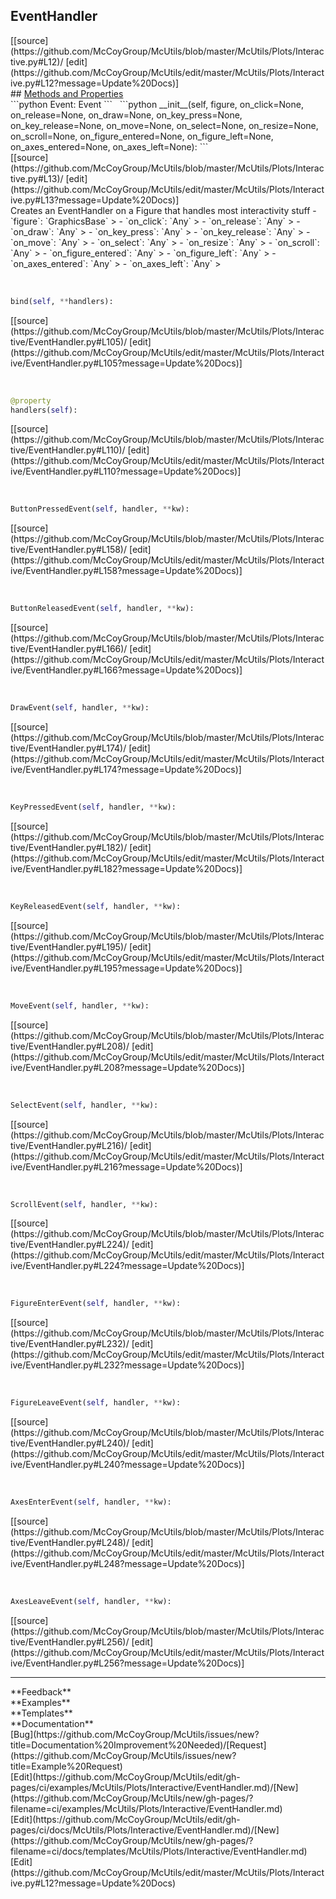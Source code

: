 ## <a id="McUtils.Plots.Interactive.EventHandler">EventHandler</a> 

<div class="docs-source-link" markdown="1">
[[source](https://github.com/McCoyGroup/McUtils/blob/master/McUtils/Plots/Interactive.py#L12)/
[edit](https://github.com/McCoyGroup/McUtils/edit/master/McUtils/Plots/Interactive.py#L12?message=Update%20Docs)]
</div>









<div class="collapsible-section">
 <div class="collapsible-section collapsible-section-header" markdown="1">
## <a class="collapse-link" data-toggle="collapse" href="#methods" markdown="1"> Methods and Properties</a> <a class="float-right" data-toggle="collapse" href="#methods"><i class="fa fa-chevron-down"></i></a>
 </div>
 <div class="collapsible-section collapsible-section-body collapse show" id="methods" markdown="1">
 ```python
Event: Event
```
<a id="McUtils.Plots.Interactive.EventHandler.__init__" class="docs-object-method">&nbsp;</a> 
```python
__init__(self, figure, on_click=None, on_release=None, on_draw=None, on_key_press=None, on_key_release=None, on_move=None, on_select=None, on_resize=None, on_scroll=None, on_figure_entered=None, on_figure_left=None, on_axes_entered=None, on_axes_left=None): 
```
<div class="docs-source-link" markdown="1">
[[source](https://github.com/McCoyGroup/McUtils/blob/master/McUtils/Plots/Interactive.py#L13)/
[edit](https://github.com/McCoyGroup/McUtils/edit/master/McUtils/Plots/Interactive.py#L13?message=Update%20Docs)]
</div>
Creates an EventHandler on a Figure that handles most interactivity stuff
  - `figure`: `GraphicsBase`
    > 
  - `on_click`: `Any`
    > 
  - `on_release`: `Any`
    > 
  - `on_draw`: `Any`
    > 
  - `on_key_press`: `Any`
    > 
  - `on_key_release`: `Any`
    > 
  - `on_move`: `Any`
    > 
  - `on_select`: `Any`
    > 
  - `on_resize`: `Any`
    > 
  - `on_scroll`: `Any`
    > 
  - `on_figure_entered`: `Any`
    > 
  - `on_figure_left`: `Any`
    > 
  - `on_axes_entered`: `Any`
    > 
  - `on_axes_left`: `Any`
    >


<a id="McUtils.Plots.Interactive.EventHandler.bind" class="docs-object-method">&nbsp;</a> 
```python
bind(self, **handlers): 
```
<div class="docs-source-link" markdown="1">
[[source](https://github.com/McCoyGroup/McUtils/blob/master/McUtils/Plots/Interactive/EventHandler.py#L105)/
[edit](https://github.com/McCoyGroup/McUtils/edit/master/McUtils/Plots/Interactive/EventHandler.py#L105?message=Update%20Docs)]
</div>


<a id="McUtils.Plots.Interactive.EventHandler.handlers" class="docs-object-method">&nbsp;</a> 
```python
@property
handlers(self): 
```
<div class="docs-source-link" markdown="1">
[[source](https://github.com/McCoyGroup/McUtils/blob/master/McUtils/Plots/Interactive/EventHandler.py#L110)/
[edit](https://github.com/McCoyGroup/McUtils/edit/master/McUtils/Plots/Interactive/EventHandler.py#L110?message=Update%20Docs)]
</div>


<a id="McUtils.Plots.Interactive.EventHandler.ButtonPressedEvent" class="docs-object-method">&nbsp;</a> 
```python
ButtonPressedEvent(self, handler, **kw): 
```
<div class="docs-source-link" markdown="1">
[[source](https://github.com/McCoyGroup/McUtils/blob/master/McUtils/Plots/Interactive/EventHandler.py#L158)/
[edit](https://github.com/McCoyGroup/McUtils/edit/master/McUtils/Plots/Interactive/EventHandler.py#L158?message=Update%20Docs)]
</div>


<a id="McUtils.Plots.Interactive.EventHandler.ButtonReleasedEvent" class="docs-object-method">&nbsp;</a> 
```python
ButtonReleasedEvent(self, handler, **kw): 
```
<div class="docs-source-link" markdown="1">
[[source](https://github.com/McCoyGroup/McUtils/blob/master/McUtils/Plots/Interactive/EventHandler.py#L166)/
[edit](https://github.com/McCoyGroup/McUtils/edit/master/McUtils/Plots/Interactive/EventHandler.py#L166?message=Update%20Docs)]
</div>


<a id="McUtils.Plots.Interactive.EventHandler.DrawEvent" class="docs-object-method">&nbsp;</a> 
```python
DrawEvent(self, handler, **kw): 
```
<div class="docs-source-link" markdown="1">
[[source](https://github.com/McCoyGroup/McUtils/blob/master/McUtils/Plots/Interactive/EventHandler.py#L174)/
[edit](https://github.com/McCoyGroup/McUtils/edit/master/McUtils/Plots/Interactive/EventHandler.py#L174?message=Update%20Docs)]
</div>


<a id="McUtils.Plots.Interactive.EventHandler.KeyPressedEvent" class="docs-object-method">&nbsp;</a> 
```python
KeyPressedEvent(self, handler, **kw): 
```
<div class="docs-source-link" markdown="1">
[[source](https://github.com/McCoyGroup/McUtils/blob/master/McUtils/Plots/Interactive/EventHandler.py#L182)/
[edit](https://github.com/McCoyGroup/McUtils/edit/master/McUtils/Plots/Interactive/EventHandler.py#L182?message=Update%20Docs)]
</div>


<a id="McUtils.Plots.Interactive.EventHandler.KeyReleasedEvent" class="docs-object-method">&nbsp;</a> 
```python
KeyReleasedEvent(self, handler, **kw): 
```
<div class="docs-source-link" markdown="1">
[[source](https://github.com/McCoyGroup/McUtils/blob/master/McUtils/Plots/Interactive/EventHandler.py#L195)/
[edit](https://github.com/McCoyGroup/McUtils/edit/master/McUtils/Plots/Interactive/EventHandler.py#L195?message=Update%20Docs)]
</div>


<a id="McUtils.Plots.Interactive.EventHandler.MoveEvent" class="docs-object-method">&nbsp;</a> 
```python
MoveEvent(self, handler, **kw): 
```
<div class="docs-source-link" markdown="1">
[[source](https://github.com/McCoyGroup/McUtils/blob/master/McUtils/Plots/Interactive/EventHandler.py#L208)/
[edit](https://github.com/McCoyGroup/McUtils/edit/master/McUtils/Plots/Interactive/EventHandler.py#L208?message=Update%20Docs)]
</div>


<a id="McUtils.Plots.Interactive.EventHandler.SelectEvent" class="docs-object-method">&nbsp;</a> 
```python
SelectEvent(self, handler, **kw): 
```
<div class="docs-source-link" markdown="1">
[[source](https://github.com/McCoyGroup/McUtils/blob/master/McUtils/Plots/Interactive/EventHandler.py#L216)/
[edit](https://github.com/McCoyGroup/McUtils/edit/master/McUtils/Plots/Interactive/EventHandler.py#L216?message=Update%20Docs)]
</div>


<a id="McUtils.Plots.Interactive.EventHandler.ScrollEvent" class="docs-object-method">&nbsp;</a> 
```python
ScrollEvent(self, handler, **kw): 
```
<div class="docs-source-link" markdown="1">
[[source](https://github.com/McCoyGroup/McUtils/blob/master/McUtils/Plots/Interactive/EventHandler.py#L224)/
[edit](https://github.com/McCoyGroup/McUtils/edit/master/McUtils/Plots/Interactive/EventHandler.py#L224?message=Update%20Docs)]
</div>


<a id="McUtils.Plots.Interactive.EventHandler.FigureEnterEvent" class="docs-object-method">&nbsp;</a> 
```python
FigureEnterEvent(self, handler, **kw): 
```
<div class="docs-source-link" markdown="1">
[[source](https://github.com/McCoyGroup/McUtils/blob/master/McUtils/Plots/Interactive/EventHandler.py#L232)/
[edit](https://github.com/McCoyGroup/McUtils/edit/master/McUtils/Plots/Interactive/EventHandler.py#L232?message=Update%20Docs)]
</div>


<a id="McUtils.Plots.Interactive.EventHandler.FigureLeaveEvent" class="docs-object-method">&nbsp;</a> 
```python
FigureLeaveEvent(self, handler, **kw): 
```
<div class="docs-source-link" markdown="1">
[[source](https://github.com/McCoyGroup/McUtils/blob/master/McUtils/Plots/Interactive/EventHandler.py#L240)/
[edit](https://github.com/McCoyGroup/McUtils/edit/master/McUtils/Plots/Interactive/EventHandler.py#L240?message=Update%20Docs)]
</div>


<a id="McUtils.Plots.Interactive.EventHandler.AxesEnterEvent" class="docs-object-method">&nbsp;</a> 
```python
AxesEnterEvent(self, handler, **kw): 
```
<div class="docs-source-link" markdown="1">
[[source](https://github.com/McCoyGroup/McUtils/blob/master/McUtils/Plots/Interactive/EventHandler.py#L248)/
[edit](https://github.com/McCoyGroup/McUtils/edit/master/McUtils/Plots/Interactive/EventHandler.py#L248?message=Update%20Docs)]
</div>


<a id="McUtils.Plots.Interactive.EventHandler.AxesLeaveEvent" class="docs-object-method">&nbsp;</a> 
```python
AxesLeaveEvent(self, handler, **kw): 
```
<div class="docs-source-link" markdown="1">
[[source](https://github.com/McCoyGroup/McUtils/blob/master/McUtils/Plots/Interactive/EventHandler.py#L256)/
[edit](https://github.com/McCoyGroup/McUtils/edit/master/McUtils/Plots/Interactive/EventHandler.py#L256?message=Update%20Docs)]
</div>
 </div>
</div>












---


<div markdown="1" class="text-secondary">
<div class="container">
  <div class="row">
   <div class="col" markdown="1">
**Feedback**   
</div>
   <div class="col" markdown="1">
**Examples**   
</div>
   <div class="col" markdown="1">
**Templates**   
</div>
   <div class="col" markdown="1">
**Documentation**   
</div>
   <div class="col" markdown="1">
   
</div>
   <div class="col" markdown="1">
   
</div>
   <div class="col" markdown="1">
   
</div>
</div>
  <div class="row">
   <div class="col" markdown="1">
[Bug](https://github.com/McCoyGroup/McUtils/issues/new?title=Documentation%20Improvement%20Needed)/[Request](https://github.com/McCoyGroup/McUtils/issues/new?title=Example%20Request)   
</div>
   <div class="col" markdown="1">
[Edit](https://github.com/McCoyGroup/McUtils/edit/gh-pages/ci/examples/McUtils/Plots/Interactive/EventHandler.md)/[New](https://github.com/McCoyGroup/McUtils/new/gh-pages/?filename=ci/examples/McUtils/Plots/Interactive/EventHandler.md)   
</div>
   <div class="col" markdown="1">
[Edit](https://github.com/McCoyGroup/McUtils/edit/gh-pages/ci/docs/McUtils/Plots/Interactive/EventHandler.md)/[New](https://github.com/McCoyGroup/McUtils/new/gh-pages/?filename=ci/docs/templates/McUtils/Plots/Interactive/EventHandler.md)   
</div>
   <div class="col" markdown="1">
[Edit](https://github.com/McCoyGroup/McUtils/edit/master/McUtils/Plots/Interactive.py#L12?message=Update%20Docs)   
</div>
   <div class="col" markdown="1">
   
</div>
   <div class="col" markdown="1">
   
</div>
   <div class="col" markdown="1">
   
</div>
</div>
</div>
</div>